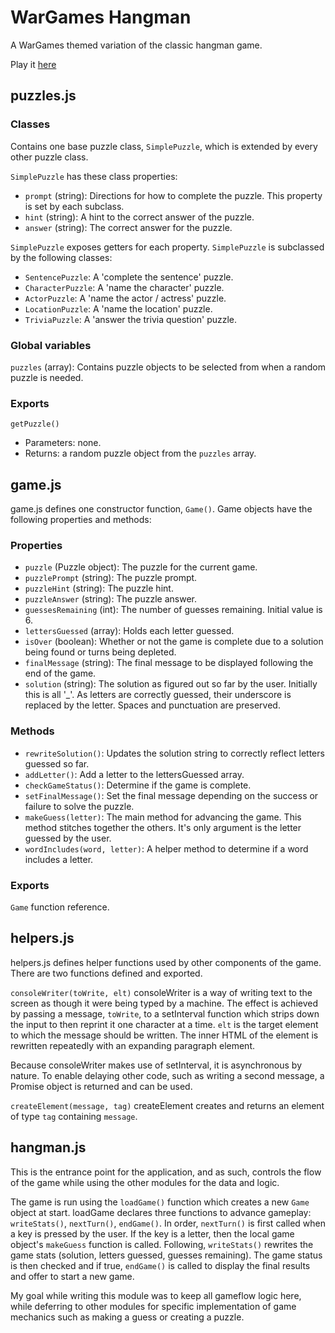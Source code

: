# WarGames Hangman
A WarGames themed variation of the classic hangman game.

Play it [here](https://jongrim.github.io/wargames-hangman)

## puzzles.js
### Classes
Contains one base puzzle class, `SimplePuzzle`, which is extended by every other puzzle class.

`SimplePuzzle` has these class properties:
- `prompt` (string): Directions for how to complete the puzzle. This property is set by each subclass.
- `hint` (string): A hint to the correct answer of the puzzle.
- `answer` (string): The correct answer for the puzzle.

`SimplePuzzle` exposes getters for each property. `SimplePuzzle` is subclassed by the following classes:
- `SentencePuzzle`: A 'complete the sentence' puzzle.
- `CharacterPuzzle`: A 'name the character' puzzle.
- `ActorPuzzle`: A 'name the actor / actress' puzzle.
- `LocationPuzzle`: A 'name the location' puzzle.
- `TriviaPuzzle`: A 'answer the trivia question' puzzle.

### Global variables
`puzzles` (array): Contains puzzle objects to be selected from when a random puzzle is needed.

### Exports
`getPuzzle()`
- Parameters: none.
- Returns: a random puzzle object from the `puzzles` array.

## game.js
game.js defines one constructor function, `Game()`. Game objects have the following properties and methods:

### Properties
- `puzzle` (Puzzle object): The puzzle for the current game.
- `puzzlePrompt` (string): The puzzle prompt.
- `puzzleHint` (string): The puzzle hint.
- `puzzleAnswer` (string): The puzzle answer.
- `guessesRemaining` (int): The number of guesses remaining. Initial value is 6.
- `lettersGuessed` (array): Holds each letter guessed.
- `isOver` (boolean): Whether or not the game is complete due to a solution being found or turns being depleted.
- `finalMessage` (string): The final message to be displayed following the end of the game.
- `solution` (string): The solution as figured out so far by the user. Initially this is all '_'. As letters are correctly guessed, their underscore is replaced by the letter. Spaces and punctuation are preserved.

### Methods
- `rewriteSolution()`: Updates the solution string to correctly reflect letters guessed so far.
- `addLetter()`: Add a letter to the lettersGuessed array.
- `checkGameStatus()`: Determine if the game is complete.
- `setFinalMessage()`: Set the final message depending on the success or failure to solve the puzzle.
- `makeGuess(letter)`: The main method for advancing the game. This method stitches together the others. It's only argument is the letter guessed by the user.
- `wordIncludes(word, letter)`: A helper method to determine if a word includes a letter.

### Exports
`Game` function reference.

## helpers.js
helpers.js defines helper functions used by other components of the game. There are two functions defined and exported.

`consoleWriter(toWrite, elt)`
consoleWriter is a way of writing text to the screen as though it were being typed by a machine. The effect is achieved by passing a message, `toWrite`, to a setInterval function which strips down the input to then reprint it one character at a time. `elt` is the target element to which the message should be written. The inner HTML of the element is rewritten repeatedly with an expanding paragraph element.

Because consoleWriter makes use of setInterval, it is asynchronous by nature. To enable delaying other code, such as writing a second message, a Promise object is returned and can be used.

`createElement(message, tag)`
createElement creates and returns an element of type `tag` containing `message`.

## hangman.js
This is the entrance point for the application, and as such, controls the flow of the game while using the other modules for the data and logic.

The game is run using the `loadGame()` function which creates a new `Game` object at start. loadGame declares three functions to advance gameplay: `writeStats()`, `nextTurn()`, `endGame()`. In order, `nextTurn()` is first called when a key is pressed by the user. If the key is a letter, then the local game object's `makeGuess` function is called. Following, `writeStats()` rewrites the game stats (solution, letters guessed, guesses remaining). The game status is then checked and if true, `endGame()` is called to display the final results and offer to start a new game.

My goal while writing this module was to keep all gameflow logic here, while deferring to other modules for specific implementation of game mechanics such as making a guess or creating a puzzle.
